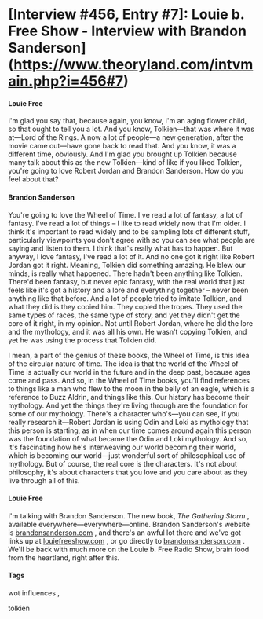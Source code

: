 # [Interview #456, Entry #7]: Louie b. Free Show - Interview with Brandon Sanderson](https://www.theoryland.com/intvmain.php?i=456#7)

#### Louie Free

I'm glad you say that, because again, you know, I'm an aging flower child, so that ought to tell you a lot. And you know, Tolkien—that was where it was at—Lord of the Rings. A now a lot of people—a new generation, after the movie came out—have gone back to read that. And you know, it was a different time, obviously. And I'm glad you brought up Tolkien because many talk about this as the new Tolkien—kind of like if you liked Tolkien, you're going to love Robert Jordan and Brandon Sanderson. How do you feel about that?

#### Brandon Sanderson

You're going to love the Wheel of Time. I've read a lot of fantasy, a lot of fantasy. I've read a lot of things – I like to read widely now that I'm older. I think it's important to read widely and to be sampling lots of different stuff, particularly viewpoints you don't agree with so you can see what people are saying and listen to them. I think that's really what has to happen. But anyway, I love fantasy, I've read a lot of it. And no one got it right like Robert Jordan got it right. Meaning, Tolkien did something amazing. He blew our minds, is really what happened. There hadn't been anything like Tolkien. There'd been fantasy, but never epic fantasy, with the real world that just feels like it's got a history and a lore and everything together – never been anything like that before. And a lot of people tried to imitate Tolkien, and what they did is they copied him. They copied the tropes. They used the same types of races, the same type of story, and yet they didn't get the core of it right, in my opinion. Not until Robert Jordan, where he did the lore and the mythology, and it was all his own. He wasn't copying Tolkien, and yet he was using the process that Tolkien did.

I mean, a part of the genius of these books, the Wheel of Time, is this idea of the circular nature of time. The idea is that the world of the Wheel of Time is actually our world in the future and in the deep past, because ages come and pass. And so, in the Wheel of Time books, you'll find references to things like a man who flew to the moon in the belly of an eagle, which is a reference to Buzz Aldrin, and things like this. Our history has become their mythology. And yet the things they're living through are the foundation for some of our mythology. There's a character who's—you can see, if you really research it—Robert Jordan is using Odin and Loki as mythology that this person is starting, as in when our time comes around again this person was the foundation of what became the Odin and Loki mythology. And so, it's fascinating how he's interweaving our world becoming their world, which is becoming our world—just wonderful sort of philosophical use of mythology. But of course, the real core is the characters. It's not about philosophy, it's about characters that you love and you care about as they live through all of this.

#### Louie Free

I'm talking with Brandon Sanderson. The new book,
*The Gathering Storm*
, available everywhere—everywhere—online. Brandon Sanderson's website is
[brandonsanderson.com](http://brandonsanderson.com/)
, and there's an awful lot there and we've got links up at
[louiefreeshow.com](http://www.vindy.com/louie-free/)
, or go directly to
[brandonsanderson.com](http://brandonsanderson.com/)
. We'll be back with much more on the Louie b. Free Radio Show, brain food from the heartland, right after this.

#### Tags

wot influences
,

tolkien

